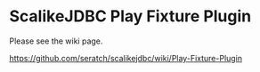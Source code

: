 # ScalikeJDBC Play Fixture Plugin

Please see the wiki page.

https://github.com/seratch/scalikejdbc/wiki/Play-Fixture-Plugin

